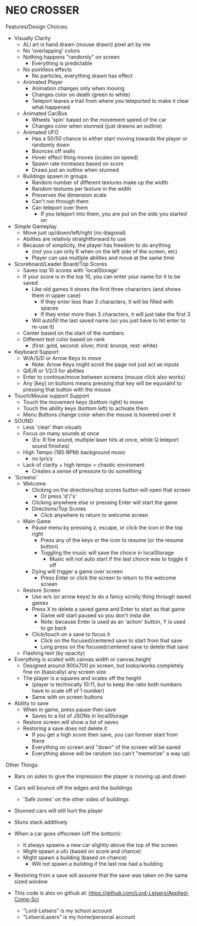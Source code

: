 # NEO CROSSER

Features/Design Choices:
- Visually Clarity
    - ALl art is hand drawn (mouse drawn) pixel art by me
    - No 'overlapping' colors
    - Nothing happens "randomly" on screen
        - Everything is predictable
    - No pointless effects
        - No particles, everything drawn has effect
    - Animated Player
        - Animation changes only when moving
        - Changes color on death (green to white)
        - Teleport leaves a trail from where you teleported to make it clear what happened
    - Animated Car/Bus
        - Wheels 'spin' based on the movement speed of the car
        - Changes color when stunned (just drawns an outline)
    - Animated UFO
        - Has a 50/50 chance to either start moving towards the player or randomly down
        - Bounces off walls
        - Hover effect thing moves (scales on speed)
        - Spawn rate increases based on score
        - Draws just an outline when stunned
    - Buildings spawn in groups
        - Random number of different textures make up the width
        - Random textures per texture in the width
        - Preserves the dimension scale
        - Can't run through them
        - Can teleport over them
            - If you teleport into them, you are put on the side you started on
- Simple Gameplay
    - Move just up/down/left/right (no diagonal)
    - Abilites are relativly straightforward to use
    - Because of simplicity, the player has freedom to do anything
        - (not you can only R when on the left side of the screen, etc)
        - Player can use multiple abilites and move at the same time
- Scoreboard/Leader Board/Top Scores
    - Saves top 10 scores with 'localStorage'
    - If your score is in the top 10, you can enter your name for it to be saved
        - Like old games it stores the first three characters (and shows them in upper case)
            - If they enter less than 3 characters, it will be filled with spaces
            - If they enter more than 3 characters, it will just take the first 3
        - Will autofill the last saved name (so you just have to hit enter to re-use it)
    - Center based on the start of the numbers
    - Different text color based on rank
        - (first: gold, second: silver, third: bronze, rest: white)
- Keyboard Support
    - W/A/S/D or Arrow Keys to move
        - Note: Arrow Keys might scroll the page not just act as inputs
    - Q/E/R or 1/2/3 for abilites
    - Enter to continue/move between screens (mouse click also works)
    - Any [key] on buttons means pressing that key will be equvialnt to pressing that button with the mouse
- Touch/Mouse support Support
    - Touch the movement keys (bottom right) to move
    - Touch the ability keys (bottom left) to activate them
    - Menu Buttons change color when the mouse is hovered over it
- SOUND
    - Less 'clear' than visuals
    - Focus on many sounds at once
        - (Ex: R fire sound, multiple laser hits at once, while Q teleport sound finishes)
    - High Tempo (180 BPM) background music
        - no lyrics
    - Lack of clarity + high tempo = chaotic enviroment
        - Creates a sense of pressure to do something
- 'Screens'
    - Welcome
        - Clicking on the directions/top scores button will open that screen
            - Or press 'd'/'s'
        - Clicking anywhere else or pressing Enter will start the game
        - Directions/Top Scores
            - Click anywhere to return to welcome screen
    - Main Game
        - Pause menu by pressing z, escape, or click the icon in the top right
            - Press any of the keys or the icon to resume (or the resume button)
            - Toggling the music will save the choice in localStorage
                - Music will not auto start if the last choice was to toggle it off
        - Dying will trigger a game over screen
            - Press Enter or click the screen to return to the welcome screen
    - Restore Screen
        - Use w/s (or arrow keys) to do a fancy scrolly thing through saved games
        - Press X to delete a saved game and Enter to start as that game
            - Game will start paused so you don't insta die
            - Note: because Enter is used as an 'action' button, Y is used to go back
        - Click/touch on a save to focus it
            - Click on the focused/centered save to start from that save
            - Long press on the focused/centered save to delete that save
    - Flashing text (by opacity)
- Everything is scaled with canvas.width or canvas.height
    - Designed around 900x700 px screen, but looks/works completely fine on (basically) any screen size
    - The player is a squares and scales off the height
        - (player is technically 10:11, but to keep the ratio both numbers have to scale off of 1 number) 
        - Same with on screen buttons
- Ability to save
    - When in game, press pause then save
        - Saves to a list of JSONs in localStorage
    - Restore screen will show a list of saves
    - Restoring a save does not delete it
        - If you get a high score then save, you can forever start from there
        - Everything on screen and "down" of the screen will be saved
        - Everything above will be random (so can't "memorize" a way up)

Other Things:
- Bars on sides to give the impression the player is moving up and down
- Cars will bounce off the edges and the buildings
    - 'Safe zones' on the other sides of buildings
- Stunned cars will still hurt the player
- Stuns stack additively
- When a car goes offscreen (off the bottom):
    - It always spawns a new car slightly above the top of the screen
    - Might spawn a ufo (based on score and chance)
    - Might spawn a building (based on chance)
        - Will not spawn a building if the last row had a building
- Restoring from a save will assume that the save was taken on the same sized window


- This code is also on github at: https://github.com/Lord-Lelsers/Applied-Comp-Sci
    - "Lord-Lelsers" is my school account
    - "LelsersLasers" is my home/personal account